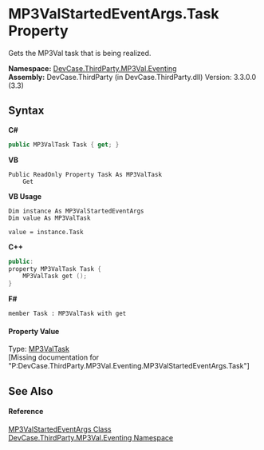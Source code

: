 # MP3ValStartedEventArgs.Task Property 
 

Gets the MP3Val task that is being realized.

**Namespace:**&nbsp;<a href="N_DevCase_ThirdParty_MP3Val_Eventing">DevCase.ThirdParty.MP3Val.Eventing</a><br />**Assembly:**&nbsp;DevCase.ThirdParty (in DevCase.ThirdParty.dll) Version: 3.3.0.0 (3.3)

## Syntax

**C#**<br />
``` C#
public MP3ValTask Task { get; }
```

**VB**<br />
``` VB
Public ReadOnly Property Task As MP3ValTask
	Get
```

**VB Usage**<br />
``` VB Usage
Dim instance As MP3ValStartedEventArgs
Dim value As MP3ValTask

value = instance.Task

```

**C++**<br />
``` C++
public:
property MP3ValTask Task {
	MP3ValTask get ();
}
```

**F#**<br />
``` F#
member Task : MP3ValTask with get

```


#### Property Value
Type: <a href="T_DevCase_ThirdParty_MP3Val_MP3ValTask">MP3ValTask</a><br />\[Missing <value> documentation for "P:DevCase.ThirdParty.MP3Val.Eventing.MP3ValStartedEventArgs.Task"\]

## See Also


#### Reference
<a href="T_DevCase_ThirdParty_MP3Val_Eventing_MP3ValStartedEventArgs">MP3ValStartedEventArgs Class</a><br /><a href="N_DevCase_ThirdParty_MP3Val_Eventing">DevCase.ThirdParty.MP3Val.Eventing Namespace</a><br />